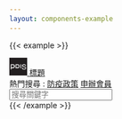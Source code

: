 ```yaml
---
layout: components-example
---
```


{{< example >}}
<nav class="navbar navbar-light bg-light">
  <div class="container">
    <a class="navbar-brand" href="#">
      <img src="/img/pdis-logo-final-inverse.png" width="32" height="32" alt="logo" class="rounded">
      <span class="navbar-brand h3">標題</span>
    </a>
    <div>
      熱門搜尋 :
      <a href="#">防疫政策</a>
      <a href="#">申辦會員</a>
      <div class="input-group">
        <input class="form-control" type="search" placeholder="搜尋關鍵字" aria-label="Search">
        <span class="input-group-text bg-primary text-white"><i class="bi bi-search"></i></span>
      </div>
    </div>
  </div>
</nav>
{{< /example >}}
